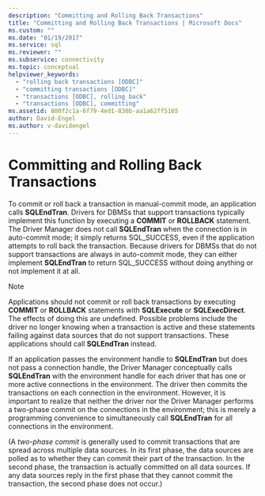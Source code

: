 ```yaml
---
description: "Committing and Rolling Back Transactions"
title: "Committing and Rolling Back Transactions | Microsoft Docs"
ms.custom: ""
ms.date: "01/19/2017"
ms.service: sql
ms.reviewer: ""
ms.subservice: connectivity
ms.topic: conceptual
helpviewer_keywords: 
  - "rolling back transactions [ODBC]"
  - "committing transactions [ODBC]"
  - "transactions [ODBC], rolling back"
  - "transactions [ODBC], committing"
ms.assetid: 800f2c1a-6f79-4ed1-830b-aa1a62ff5165
author: David-Engel
ms.author: v-davidengel
---
```

# Committing and Rolling Back Transactions
To commit or roll back a transaction in manual-commit mode, an application calls **SQLEndTran**. Drivers for DBMSs that support transactions typically implement this function by executing a **COMMIT** or **ROLLBACK** statement. The Driver Manager does not call **SQLEndTran** when the connection is in auto-commit mode; it simply returns SQL_SUCCESS, even if the application attempts to roll back the transaction. Because drivers for DBMSs that do not support transactions are always in auto-commit mode, they can either implement **SQLEndTran** to return SQL_SUCCESS without doing anything or not implement it at all.  
  
> [!NOTE]  
>  Applications should not commit or roll back transactions by executing **COMMIT** or **ROLLBACK** statements with **SQLExecute** or **SQLExecDirect**. The effects of doing this are undefined. Possible problems include the driver no longer knowing when a transaction is active and these statements failing against data sources that do not support transactions. These applications should call **SQLEndTran** instead.  
  
 If an application passes the environment handle to **SQLEndTran** but does not pass a connection handle, the Driver Manager conceptually calls **SQLEndTran** with the environment handle for each driver that has one or more active connections in the environment. The driver then commits the transactions on each connection in the environment. However, it is important to realize that neither the driver nor the Driver Manager performs a two-phase commit on the connections in the environment; this is merely a programming convenience to simultaneously call **SQLEndTran** for all connections in the environment.  
  
 (A *two-phase commit* is generally used to commit transactions that are spread across multiple data sources. In its first phase, the data sources are polled as to whether they can commit their part of the transaction. In the second phase, the transaction is actually committed on all data sources. If any data sources reply in the first phase that they cannot commit the transaction, the second phase does not occur.)
